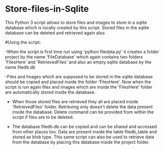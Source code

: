 # Store-files-in-Sqlite
This Python 3 script allows to store files and images to store in a sqlite database which is locally created by this script. Stored files in the sqlite database can be deleted and retrieved again also.

#Using the script:

-When the script is first time run using 'python filedata.py' it creates a folder project by the name 'FileDatabase' which again contains two folders 'FilesHere' and 'RetrievedFiles' and also an empty sqlite database by the name filedb.db

-Files and Images which are supposed to be stored in the sqlite database should be copied and placed inside the folder 'FilesHere'. Now when the script is run again files and images which are inside the 'FilesHere' folder are automatically stored inside the database.

- When those stored files are retrieved they all are placed inside 'RetrievedFiles' folder. Retrieving only doesn't delete the data present inside the database. Delete command can be provided from within the script if files are to be deleted.

- The database filedb.db can be copied and can be shared and accessed from other places too. Data are present inside the table filedb_table and stored as blob type. This same script can also be used to retrieve data from the database by placing this database inside the project folder.
